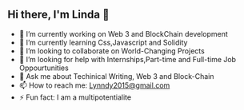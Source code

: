 ## Hi there, I'm Linda 👋


- 🔭 I’m currently working on Web 3 and BlockChain development
- 🌱 I’m currently learning Css,Javascript and Solidity
- 👯 I’m looking to collaborate on World-Changing Projects
- 🤔 I’m looking for help with Internships,Part-time and Full-time Job Oppourtunities
- 💬 Ask me about Techinical Writing, Web 3 and Block-Chain
- 📫 How to reach me: Lynndy2015@gmail.com
- ⚡ Fun fact: I am a multipotentialite

